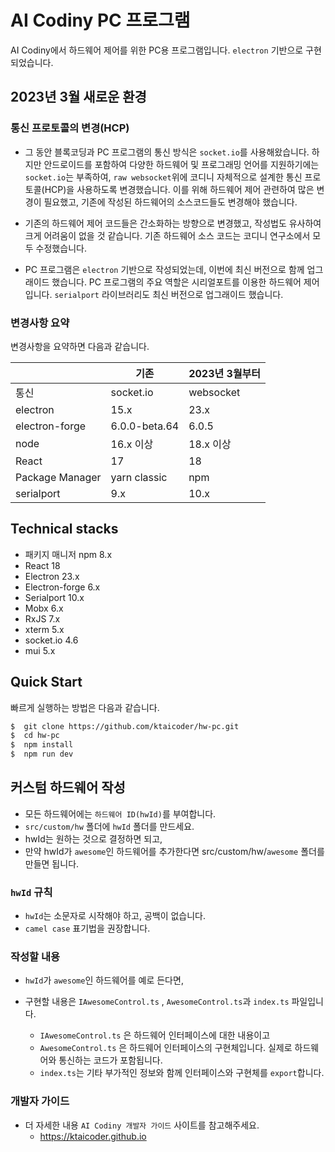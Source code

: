 # AI Codiny PC 프로그램

AI Codiny에서 하드웨어 제어를 위한 PC용 프로그램입니다. `electron` 기반으로 구현되었습니다.

## 2023년 3월 새로운 환경

### 통신 프로토콜의 변경(HCP)
- 그 동안 블록코딩과 PC 프로그램의 통신 방식은 `socket.io`를 사용해왔습니다. 하지만 안드로이드를 포함하여 다양한 하드웨어 및 프로그래밍 언어를 지원하기에는 `socket.io`는 부족하여, `raw websocket`위에 코디니 자체적으로 설계한 통신 프로토콜(HCP)을 사용하도록 변경했습니다. 이를 위해 하드웨어 제어 관련하여 많은 변경이 필요했고, 기존에 작성된 하드웨어의 소스코드들도 변경해야 했습니다.

- 기존의 하드웨어 제어 코드들은 간소화하는 방향으로 변경했고, 작성법도 유사하여 크게 어려움이 없을 것 같습니다. 기존 하드웨어 소스 코드는 코디니 연구소에서 모두 수정했습니다.

- PC 프로그램은 `electron` 기반으로 작성되었는데, 이번에 최신 버전으로 함께 업그래이드 했습니다. PC 프로그램의 주요 역할은 시리얼포트를 이용한 하드웨어 제어입니다. `serialport` 라이브러리도 최신 버전으로 업그래이드 했습니다.

### 변경사항 요약

변경사항을 요약하면 다음과 같습니다.

|                 | 기존           | 2023년 3월부터 |
| --------------- | -------------- | -------------- |
| 통신            | socket.io      | websocket      |
| electron        | 15.x           | 23.x           |
| electron-forge  | 6.0.0-beta.64  | 6.0.5          |
| node            | 16.x 이상      | 18.x 이상      |
| React           | 17             | 18             |
| Package Manager | yarn classic   | npm            |
| serialport      | 9.x            | 10.x           |


## Technical stacks

- 패키지 매니저 npm 8.x
- React 18
- Electron 23.x
- Electron-forge 6.x
- Serialport 10.x
- Mobx 6.x
- RxJS 7.x
- xterm 5.x
- socket.io 4.6
- mui 5.x


## Quick Start

빠르게 실행하는 방법은 다음과 같습니다.

```sh
$  git clone https://github.com/ktaicoder/hw-pc.git
$  cd hw-pc
$  npm install
$  npm run dev
```


## 커스텀 하드웨어 작성

-  모든 하드웨어에는 `하드웨어 ID(hwId)`를 부여합니다.
-  `src/custom/hw` 폴더에 `hwId` 폴더를 만드세요. 
- hwId는 원하는 것으로 결정하면 되고, 
- 만약 hwId가 `awesome`인 하드웨어를 추가한다면 src/custom/hw/`awesome` 폴더를 만들면 됩니다.

### `hwId` 규칙
- `hwId`는 소문자로 시작해야 하고, 공백이 없습니다.
- `camel case` 표기법을 권장합니다.

### 작성할 내용

- `hwId`가 `awesome`인 하드웨어를 예로 든다면,

- 구현할 내용은  `IAwesomeControl.ts` , `AwesomeControl.ts`과 `index.ts` 파일입니다.
    - `IAwesomeControl.ts` 은 하드웨어 인터페이스에 대한 내용이고
    - `AwesomeControl.ts` 은 하드웨어 인터페이스의 구현체입니다. 실제로 하드웨어와 통신하는 코드가 포함됩니다.
    - `index.ts`는 기타 부가적인 정보와 함께 인터페이스와 구현체를 `export`합니다.

### 개발자 가이드
- 더 자세한 내용 `AI Codiny 개발자 가이드` 사이트를 참고해주세요.
    - https://ktaicoder.github.io

